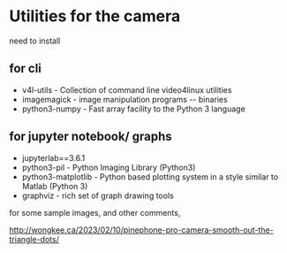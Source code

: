 # Utilities for the camera


need to install

## for cli

- v4l-utils - Collection of command line video4linux utilities
- imagemagick - image manipulation programs -- binaries
- python3-numpy - Fast array facility to the Python 3 language

## for jupyter notebook/ graphs
- jupyterlab==3.6.1
- python3-pil - Python Imaging Library (Python3)
- python3-matplotlib - Python based plotting system in a style similar to Matlab (Python 3)
- graphviz - rich set of graph drawing tools

for some sample images, and other comments, 

http://wongkee.ca/2023/02/10/pinephone-pro-camera-smooth-out-the-triangle-dots/
